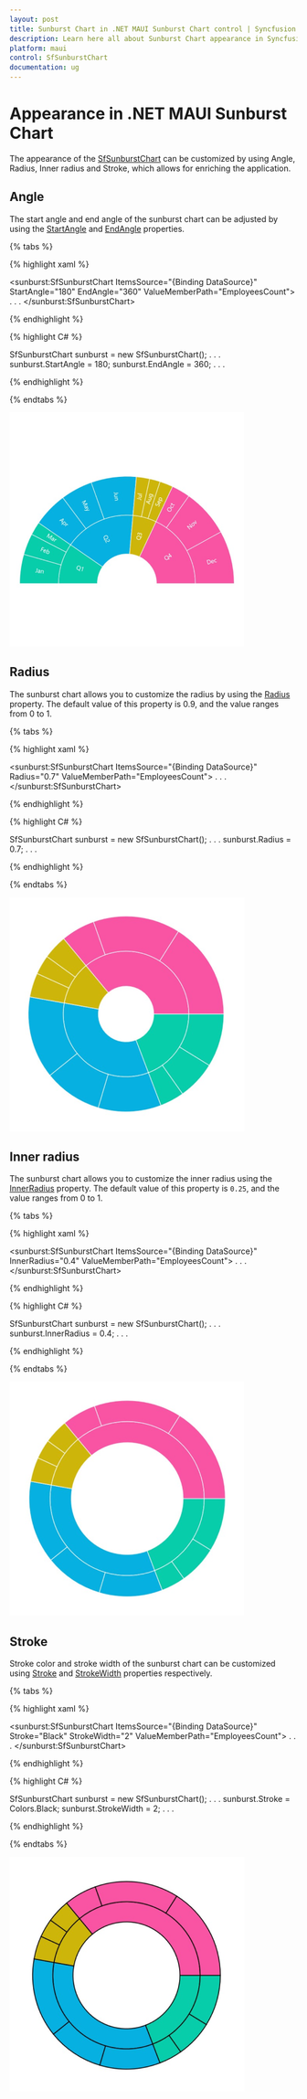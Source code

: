 ```yaml
---
layout: post
title: Sunburst Chart in .NET MAUI Sunburst Chart control | Syncfusion
description: Learn here all about Sunburst Chart appearance in Syncfusion .NET MAUI Sunburst Chart control.
platform: maui
control: SfSunburstChart
documentation: ug
---
```


# Appearance in .NET MAUI Sunburst Chart

The appearance of the [SfSunburstChart]() can be customized by using Angle, Radius, Inner radius and Stroke, which allows for enriching the application.

## Angle

The start angle and end angle of the sunburst chart can be adjusted by using the [StartAngle]() and [EndAngle]() properties.

{% tabs %} 

{% highlight xaml %}

<sunburst:SfSunburstChart ItemsSource="{Binding DataSource}" 
                            StartAngle="180" 
                            EndAngle="360"
                            ValueMemberPath="EmployeesCount">
    . . .
</sunburst:SfSunburstChart>
 
{% endhighlight %}

{% highlight C# %}

SfSunburstChart sunburst = new SfSunburstChart();
. . .
sunburst.StartAngle = 180;
sunburst.EndAngle = 360;
. . .

{% endhighlight %}

{% endtabs %}

![Angle customization in MAUI Sunburst Chart.](Appearance_images/maui_angle_customization.png)

## Radius

The sunburst chart allows you to customize the radius by using the [Radius]() property. The default value of this property is 0.9, and the value ranges from 0 to 1.

{% tabs %} 

{% highlight xaml %}

<sunburst:SfSunburstChart ItemsSource="{Binding DataSource}" 
                            Radius="0.7"
                            ValueMemberPath="EmployeesCount">
    . . .
</sunburst:SfSunburstChart>
 
{% endhighlight %}

{% highlight C# %}

SfSunburstChart sunburst = new SfSunburstChart();
. . .
sunburst.Radius = 0.7;
. . .

{% endhighlight %}

{% endtabs %}

![Radius in MAUI Sunburst Chart.](Appearance_images/maui_radius_output.png)

## Inner radius

The sunburst chart allows you to customize the inner radius using the [InnerRadius]() property. The default value of this property is `0.25`, and the value ranges from 0 to 1.

{% tabs %} 

{% highlight xaml %}

<sunburst:SfSunburstChart ItemsSource="{Binding DataSource}" 
                            InnerRadius="0.4"
                            ValueMemberPath="EmployeesCount">
    . . .
</sunburst:SfSunburstChart>
 
{% endhighlight %}

{% highlight C# %}

SfSunburstChart sunburst = new SfSunburstChart();
. . .
sunburst.InnerRadius = 0.4;
. . .

{% endhighlight %}

{% endtabs %}

![Inner radius in MAUI Sunburst Chart.](Appearance_images/maui_inner_radius_output.png)

## Stroke

Stroke color and stroke width of the sunburst chart can be customized using [Stroke]() and [StrokeWidth]() properties respectively.

{% tabs %} 

{% highlight xaml %}

<sunburst:SfSunburstChart ItemsSource="{Binding DataSource}" 
                            Stroke="Black" 
                            StrokeWidth="2"
                            ValueMemberPath="EmployeesCount">
    . . .
</sunburst:SfSunburstChart>
 
{% endhighlight %}

{% highlight C# %}

SfSunburstChart sunburst = new SfSunburstChart();
. . .
sunburst.Stroke = Colors.Black;
sunburst.StrokeWidth = 2;
. . .

{% endhighlight %}

{% endtabs %}

![Stroke and stroke width in MAUI Sunburst Chart.](Appearance_images/maui_stroke_output.png)
